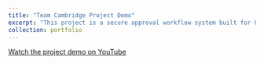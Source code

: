 ```yaml
---
title: "Team Cambridge Project Demo"
excerpt: "This project is a secure approval workflow system built for University of Houston users. It supports Cougar ID-only login, organizes users by department hierarchy, and routes submitted forms to the correct approvers based on unit or organizational level. Approvers can delegate authority, admins can dynamically manage workflows, and the system generates final PDF forms automatically using LaTeX. A reporting dashboard provides real-time visibility into all submissions, approvals, and rejections."
collection: portfolio
---
```

[Watch the project demo on YouTube](https://www.youtube.com/watch?v=Y1gwqXkWhXM)  








